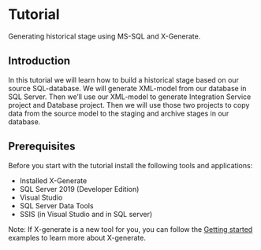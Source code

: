 # Tutorial
Generating historical stage using MS-SQL and X-Generate.


## Introduction
In this tutorial we will learn how to build a historical stage based on our source SQL-database. We will generate XML-model from our database in SQL Server. Then we’ll use our XML-model to generate Integration Service project and Database project. Then we will use those two projects to copy data from the source model to the staging and archive stages in our database.

## Prerequisites
Before you start with the tutorial install the following tools and applications:

-	Installed X-Generate 
-	SQL Server 2019 (Developer Edition)
-	Visual Studio
-	SQL Server Data Tools
-	SSIS (in Visual Studio and in SQL server)

Note: If X-generate is a new tool for you, you can follow the [Getting started](../../GettingStarted) examples to learn more about X-generate.